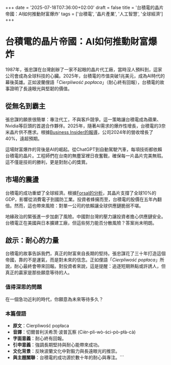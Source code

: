 +++
date = '2025-07-18T07:36:00+02:00'
draft = false
title = '台積電的晶片帝國：AI如何推動財富爆炸'
tags = ['台積電', '晶片產業', '人工智慧', '全球經濟']
+++

# 台積電的晶片帝國：AI如何推動財富爆炸

1987年，張忠謀在台灣創辦了一家不起眼的晶片代工廠，當時沒人預料到，這家公司會成為全球科技的心臟。2025年，台積電的市值突破1兆美元，成為AI時代的幕後英雄。正如波蘭俚語「*Cierpliwość popłaca*」（耐心終有回報），台積電的故事證明了長遠眼光與堅韌的價值。

## 從無名到霸主

張忠謀的願景很簡單：專注代工，不與客戶競爭。這一策略讓台積電成為蘋果、Nvidia等巨頭的首選合作夥伴。2025年，隨著AI需求的爆炸性增長，台積電的3奈米晶片供不應求。根據[Business Insider的報導](https://businessinsider.com.pl/gielda/producent-chipow-z-tajwanu-bije-rekordy-sztuczna-inteligencja-napedza-wzrost/6w3gtf0)，公司2024年的營收增長了40%，遠超預期。

這場財富爆炸的背後是AI的崛起。從ChatGPT到自動駕駛汽車，每項技術都依賴台積電的晶片。工程師們在台南的無塵室裡日夜奮戰，確保每一片晶片完美無瑕。這不僅是技術的勝利，更是對耐心的獎賞。

## 市場的震盪

台積電的成功重塑了全球經濟。根據[Forsal的分析](https://forsal.pl/biznes/technologie/artykuly/9842672,ta-firma-jest-kluczowa-dla-swiata-jej-zyski-przerosly-wszelkie-oczeki.html#google_vignette)，其晶片支撐了全球10%的GDP，影響從消費電子到國防工業。投資者蜂擁而至，台積電的股價在五年內翻倍。然而，這也帶來風險：對單一公司的依賴讓全球供應鏈脆弱不堪。

地緣政治的緊張進一步加劇了風險。中國對台灣的壓力讓投資者擔心供應鏈安全。台積電正在美國與日本擴建工廠，但這些努力能否分散風險？答案尚未明朗。

## 啟示：耐心的力量

台積電的故事告訴我們，真正的財富來自長期的堅持。張忠謀花了三十年打造這個帝國，靠的不是運氣，而是對未來的信念。正如俚語「*Cierpliwość popłaca*」所說，耐心最終會帶來回報。對投資者來說，這是提醒：追逐短期熱點或許誘人，但真正的贏家是那些願意等待的人。

### 值得深思的問題

在一個急功近利的時代，你願意為未來等待多久？

### 本篇俚語

- **原文**：Cierpliwość popłaca  
- **音譯**：切爾普利沃希茨·波普瓦察 (Cièr-pli-wò-ści-pò-płà-cà)  
- **字面意義**：耐心終有回報。  
- **引申意義**：強調長期堅持與耐心能帶來成功。  
- **文化背景**：反映波蘭文化中對毅力與長遠眼光的推崇。  
- **與主題關聯**：台積電的成功源於數十年的耐心與專注。```